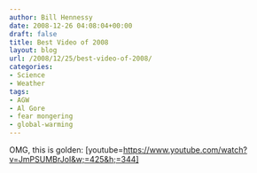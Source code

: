 ```yaml
---
author: Bill Hennessy
date: 2008-12-26 04:08:04+00:00
draft: false
title: Best Video of 2008
layout: blog
url: /2008/12/25/best-video-of-2008/
categories:
- Science
- Weather
tags:
- AGW
- Al Gore
- fear mongering
- global-warming
---
```


OMG, this is golden:
[youtube=https://www.youtube.com/watch?v=JmPSUMBrJoI&w;=425&h;=344]
